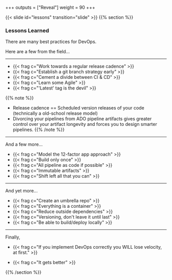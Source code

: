 +++
outputs = ["Reveal"]
weight = 90
+++

{{< slide id="lessons" transition="slide" >}}
{{% section %}}

### Lessons Learned

There are many best practices for DevOps.

Here are a few from the field...

---

- {{< frag c="Work towards a regular release cadence" >}}
- {{< frag c="Establish a git branch strategy early" >}}
- {{< frag c="Cement a divide between CI & CD" >}}
- {{< frag c="Learn some Agile" >}}
- {{< frag c="'Latest' tag is the devil" >}}

{{% note %}}
- Release cadence == Scheduled version releases of your code (technically a old-school release model)
- Divorcing your pipelines from ADO pipeline artifacts gives greater control over your artifact longevity and forces you to design smarter pipelines.
{{% /note %}}

---

And a few more...

- {{< frag c="Model the 12-factor app approach" >}}
- {{< frag c="Build only once" >}}
- {{< frag c="All pipeline as code if possible" >}}
- {{< frag c="Immutable artifacts" >}}
- {{< frag c="Shift left all that you can" >}}

---

And yet more...

- {{< frag c="Create an umbrella repo" >}}
- {{< frag c="Everything is a container" >}}
- {{< frag c="Reduce outside dependencies" >}}
- {{< frag c="Versioning, don't leave it until last" >}}
- {{< frag c="Be able to build/deploy locally" >}}

---

Finally,

- {{< frag c="If you implement DevOps correctly you WILL lose velocity, at first." >}}

- {{< frag c="It gets better" >}}

{{% /section %}}